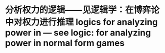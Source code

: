 # 分析权力的逻辑——见逻辑学：在博弈论中对权力进行推理 logics for analyzing power in — see logic: for analyzing power in normal form games

